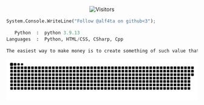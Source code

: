 <p align="center"><img src="https://gpvc.arturio.dev/alf4ta" alt="Visitors"></a>

```python
System.Console.WriteLine("Follow @alf4ta on github<3");
```

```python
   Python  :  python 3.9.13
Languages  :  Python, HTML/CSS, CSharp, Cpp
```

```css
The easiest way to make money is to create something of such value that everybody wants and go out and give and create value, the money comes automatically
```

<a href="[https://discord.gg/S7sb24pCzn](https://www.youtube.com/watch?v=dQw4w9WgXcQ)" target="_blank"><img src="https://github.com/alf4ta/snake/blob/main/github-contribution-grid-snake.svg" alt="snake"></a>

